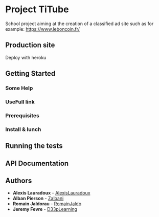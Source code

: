 # Project TiTube

School project aiming at the creation of a classified ad site such as for example: https://www.leboncoin.fr/

## Production site

Deploy with heroku   

## Getting Started

### Some Help

### UseFull link

### Prerequisites

### Install & lunch

## Running the tests

## API Documentation

## Authors

* **Alexis Lauradoux** - [AlexisLauradoux](https://github.com/AlexisLauradoux)
* **Alban Pierson** - [Zalbani](https://github.com/Zalbani)
* **Romain Jaldorau** - [RomainJaldo](https://github.com/RomainJaldo)
* **Jeremy Fevre** - [D33pLearning](https://github.com/D33pLearning)
